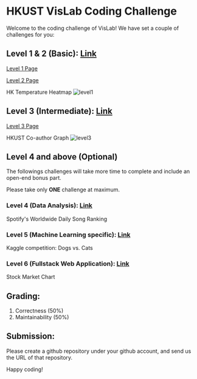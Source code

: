 # HKUST VisLab Coding Challenge

Welcome to the coding challenge of VisLab! We have set a couple of challenges for you:

## Level 1 & 2 (Basic): [Link](./level1.md)

[Level 1 Page](http://hlibg.student.ust.hk/d3/level1.html)

[Level 2 Page](http://hlibg.student.ust.hk/d3/level2.html)

HK Temperature Heatmap
![level1](./level1.png)

## Level 3 (Intermediate): [Link](./level3.md)

[Level 3 Page](http://hlibg.student.ust.hk/d3/level3.html)

HKUST Co-author Graph
![level3](./level3.png)

## Level 4 and above (Optional)

The followings challenges will take more time to complete and include an open-end bonus part.

Please take only **ONE** challenge at maximum.

### Level 4 (Data Analysis): [Link](./level4.md)
Spotify's Worldwide Daily Song Ranking

### Level 5 (Machine Learning specific): [Link](./level5.md)
Kaggle competition: Dogs vs. Cats

### Level 6 (Fullstack Web Application): [Link](./level6.md)
Stock Market Chart

## Grading:
1. Correctness (50%)
2. Maintainability (50%)

## Submission:

Please create a github repository under your github account, and send us the URL of that repository.

Happy coding!
